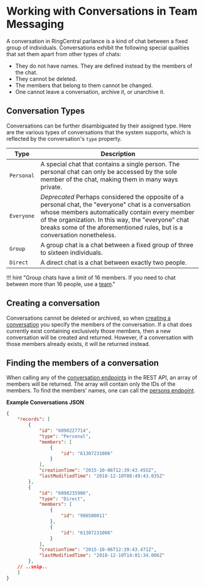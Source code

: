 # Working with Conversations in Team Messaging

A conversation in RingCentral parlance is a kind of chat between a fixed group of individuals. Conversations exhibit the following special qualities that set them apart from other types of chats:

* They do not have names. They are defined instead by the members of the chat.
* They cannot be deleted.
* The members that belong to them cannot be changed.
* One cannot leave a conversation, archive it, or unarchive it.

## Conversation Types

Conversations can be further disambiguated by their assigned type. Here are the various types of conversations that the system supports, which is reflected by the conversation's `type` property. 

| Type | Description |
|-|-|
| `Personal` | A special chat that contains a single person. The personal chat can only be accessed by the sole member of the chat, making them in many ways private. |
| `Everyone` | *Deprecated* Perhaps considered the opposite of a personal chat, the "everyone" chat is a conversation whose members automatically contain every member of the organization. In this way, the "everyone" chat breaks some of the aforementioned rules, but is a conversation nonetheless. |
| `Group` | A group chat is a chat between a fixed group of three to sixteen individuals. |
| `Direct` | A direct chat is a chat between exactly two people. |

!!! hint "Group chats have a limit of 16 members. If you need to chat between more than 16 people, use a [team](../teams/)."

## Creating a conversation

Conversations cannot be deleted or archived, so when [creating a conversation](https://developers.ringcentral.com/api-reference/Conversations/createGlipConversationNew) you specify the members of the conversation. If a chat does currently exist containing exclusively those members, then a new conversation will be created and returned. However, if a conversation with those members already exists, it will be returned instead. 

## Finding the members of a conversation

When calling any of the [conversation endpoints](https://developers.ringcentral.com/api-reference/Conversations/listGlipConversationsNew) in the REST API, an array of members will be returned. The array will contain only the IDs of the members. To find the members' names, one can call the [persons endpoint](https://developers.ringcentral.com/api-reference/Profile/readGlipPersonNew).

**Example Conversations JSON**

```json
{
    "records": [
        {
            "id": "6090227714",
            "type": "Personal",
            "members": [
                {
                    "id": "61307231006"
                }
            ],
            "creationTime": "2015-10-06T12:39:43.455Z",
            "lastModifiedTime": "2018-12-10T08:49:43.035Z"
        },
        {
            "id": "6090235906",
            "type": "Direct",
            "members": [
                {
                    "id": "986580011"
                },
                {
                    "id": "61307231006"
                }
            ],
            "creationTime": "2015-10-06T12:39:43.471Z",
            "lastModifiedTime": "2018-12-10T14:01:34.006Z"
        },
	// ..snip..
    ]
}
```

